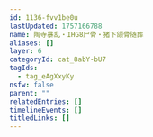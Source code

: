 ```yaml
---
id: 1136-fvv1be0u
lastUpdated: 1757166788
name: 陶寺暴乱・IHG8尸骨・猪下颌骨随葬
aliases: []
layer: 6
categoryId: cat_8abY-bU7
tagIds:
  - tag_eAgXxyKy
nsfw: false
parent: ""
relatedEntries: []
timelineEvents: []
titledLinks: []
---
```


